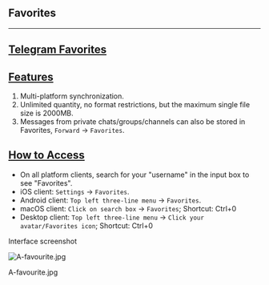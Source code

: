## Favorites

---

## [Telegram Favorites](#telegram-favorites)

## [Features](#features)

1.  Multi-platform synchronization.
2.  Unlimited quantity, no format restrictions, but the maximum single file size is 2000MB.
3.  Messages from private chats/groups/channels can also be stored in Favorites, `Forward` -> `Favorites`.

## [How to Access](#how-to-access)

- On all platform clients, search for your "username" in the input box to see "Favorites".
- iOS client: `Settings` -> `Favorites`.
- Android client: `Top left three-line menu` -> `Favorites`.
- macOS client: `Click on search box` -> `Favorites`; Shortcut: Ctrl+0
- Desktop client: `Top left three-line menu` -> `Click your avatar/Favorites icon`; Shortcut: Ctrl+0

Interface screenshot

![A-favourite.jpg](https://cdn.jsdelivr.net/gh/tgwiki/images/A/favourite.jpg)

A-favourite.jpg